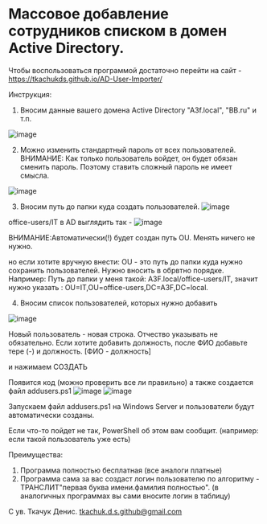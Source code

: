 <h1>Массовое добавление сотрудников списком в домен Active Directory.</h1>


Чтобы воспользоваться программой достаточно перейти на сайт - https://tkachukds.github.io/AD-User-Importer/

Инструкция:
1. Вносим данные вашего домена Aсtive Directory "A3f.local", "BB.ru" и т.п.
   
![image](https://github.com/tkachukds/AD-User-Importer/assets/103854079/42c38fea-4fb5-49a1-86ef-44ac91fba990)

2. Можно изменить стандартный пароль от всех пользователей. ВНИМАНИЕ: Как только пользователь войдет, он будет обязан сменить пароль. Поэтому ставить сложный пароль не имеет смысла.

![image](https://github.com/tkachukds/AD-User-Importer/assets/103854079/34b29db5-eb6f-4f05-8d03-2c5a7dcefcff)

 3. Вносим путь до папки куда создать пользователей.
![image](https://github.com/tkachukds/AD-User-Importer/assets/103854079/910578f0-0e9b-4407-9abb-aa1344c9684c)

office-users/IT в AD выглядить так - 
![image](https://github.com/tkachukds/AD-User-Importer/assets/103854079/eb9b38f4-d3c7-464f-ad91-ba354dfc3aaf)

ВНИМАНИЕ:Автоматически(!) будет создан путь OU.
Менять ничего не нужно.    

но если хотите вручную внести:
OU - это путь до папки куда нужно сохранить пользователей. Нужно вносить в обрвтно порядке. Например:
Путь до папки у меня такой: A3F.local/office-users/IT, значит нужно указать : OU=IT,OU=office-users,DC=A3F,DC=local. 

4. Вносим список пользователей, которых нужно добавить
   
![image](https://github.com/tkachukds/AD-User-Importer/assets/103854079/07bef3e4-6c64-4772-ada8-bafc8cf79808)

Новый пользователь - новая строка. Отчество указывать не обязательно. Если хотите добавить должность, после ФИО добавьте тере (-) и должность. [ФИО - должность]

и нажимаем СОЗДАТЬ

Появится код (можно проверить все ли правильно) а также создается файл  addusers.ps1
![image](https://github.com/tkachukds/AD-User-Importer/assets/103854079/0f05bd5f-a317-4e2f-ac63-8c0a8f7cdc9b)
![image](https://github.com/tkachukds/AD-User-Importer/assets/103854079/999e1c4d-528d-478d-995c-1ea956aa6bb0)


Запускаем файл addusers.ps1 на Windows Server и пользователи будут автоматически созданы.

Если что-то пойдет не так, PowerShell об этом вам сообщит. (например: если такой пользователь уже есть)

Преимущества:
1. Программа полностью бесплатная (все аналоги платные)
2. Программа сама за вас создаст логин пользователю по алгоритму - ТРАНСЛИТ"первая буква имени.фамилия полностью". (в аналогичных программах вы сами вносите логин в таблицу)
   
С ув. Ткачук Денис. tkachuk.d.s.github@gmail.com
